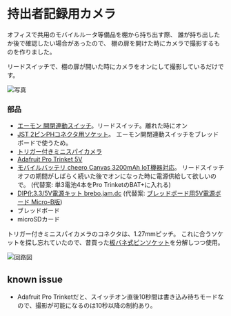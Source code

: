 # 持出者記録用カメラ

オフィスで共用のモバイルルータ等備品を棚から持ち出す際、
誰が持ち出したか後で確認したい場合があったので、
棚の扉を開けた時にカメラで撮影するものを作りました。

リードスイッチで、棚の扉が開いた時にカメラをオンにして撮影しているだけです。

![写真](../img/cabinet.jpg)

### 部品

* [エーモン 開閉連動スイッチ](https://www.amon.co.jp/products2/detail.php?product_code=1628)。リードスイッチ。離れた時にオン
* [JST 2ピンPHコネクタ用ソケット](https://www.sengoku.co.jp/mod/sgk_cart/detail.php?code=2DK2-SDD8)。
  エーモン開閉連動スイッチをブレッドボードで使うため。
* [トリガー付きミニスパイカメラ](https://www.switch-science.com/catalog/3153/)
* [Adafruit Pro Trinket 5V](https://www.switch-science.com/catalog/2008/)
* [モバイルバッテリ cheero Canvas 3200mAh IoT機器対応](https://www.switch-science.com/catalog/2618/)。
  リードスイッチオフの期間がしばらく続いた後でオンになった時に電源供給して欲しいので。
  (代替案: 単3電池4本をPro TrinketのBAT+に入れる)
* [DIP化3.3/5V電源キット brebo.jam.dc](http://www.aitendo.com/product/12124)
  (代替案: [ブレッドボード用5V電源ボード Micro-B版](https://www.switch-science.com/catalog/2443/))
* ブレッドボード
* microSDカード

トリガー付きミニスパイカメラのコネクタは、1.27mmピッチ。
これに合うソケットを探し忘れていたので、昔買った[板バネ式ピンソケット](https://www.marutsu.co.jp/pc/i/98607/)を分解しつつ使用。

![回路図](../img/schematic.png)

## known issue
* Adafruit Pro Trinketだと、スイッチオン直後10秒間は書き込み待ちモードなので、撮影が可能になるのは10秒以降の制約あり。
